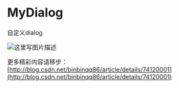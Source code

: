 # MyDialog
自定义dialog

![这里写图片描述](http://img.blog.csdn.net/20170702143439275?watermark/2/text/aHR0cDovL2Jsb2cuY3Nkbi5uZXQvYmluYmlucXE4Ng==/font/5a6L5L2T/fontsize/400/fill/I0JBQkFCMA==/dissolve/70/gravity/SouthEast)

更多精彩内容请移步：[http://blog.csdn.net/binbinqq86/article/details/74120001](http://blog.csdn.net/binbinqq86/article/details/74120001)
